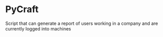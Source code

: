 # PyCraft
Script that can generate a report of users working in a company and are currently logged into machines
